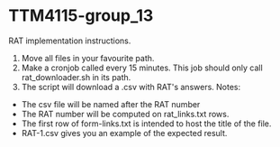 # TTM4115-group_13
RAT implementation instructions.
1) Move all files in your favourite path.
2) Make a cronjob called every 15 minutes. This job should only call rat_downloader.sh in its path.
3) The script will download a .csv with RAT's answers.
Notes:
- The csv file will be named after the RAT number
- The RAT number will be computed on rat_links.txt rows.
- The first row of form-links.txt is intended to host the title of the file.
- RAT-1.csv gives you an example of the expected result.
